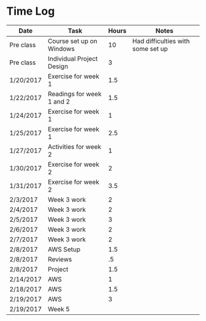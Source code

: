 # Time Log

| Date | Task | Hours | Notes|
|------|------|-------|------|
| Pre class | Course set up on Windows | 10 | Had difficulties with some set up |
| Pre class | Individual Project Design | 3 |   | 
| 1/20/2017 | Exercise for week 1 | 1.5 |   | 
| 1/22/2017 | Readings for week 1 and 2 | 1.5 |   | 
| 1/24/2017 | Exercise for week 1 | 1 |   | 
| 1/25/2017 | Exercise for week 1 | 2.5 |   | 
| 1/27/2017 | Activities for week 2 | 1 |   | 
| 1/30/2017 | Exercise for week 2 | 2 |   | 
| 1/31/2017 | Exercise for week 2 | 3.5 |   | 
| 2/3/2017 | Week 3 work | 2 |   | 
| 2/4/2017 | Week 3 work | 2 |   | 
| 2/5/2017 | Week 3 work | 3 |   | 
| 2/6/2017 | Week 3 work | 2 |   | 
| 2/7/2017 | Week 3 work | 2 |   | 
| 2/8/2017 | AWS Setup | 1.5 |   |
| 2/8/2017 | Reviews |.5 |   |  
| 2/8/2017 | Project | 1.5 |   | 
| 2/14/2017 | AWS | 1 |   | 
| 2/18/2017 | AWS | 1.5 |   |
| 2/19/2017 | AWS | 3 |   | 
| 2/19/2017 | Week 5 |  |   |  